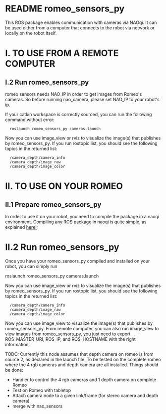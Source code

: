README romeo_sensors_py
=======================

This ROS package enables communication with cameras via NAOqi. 
It can be used either from a computer that connects to the robot via network or locally on the robot itself.

I. TO USE FROM A REMOTE COMPUTER
================================

I.2 Run romeo_sensors_py
------------------------

romeo sensors needs NAO_IP in order to get images from Romeo's cameras. So before running nao_camera, please set NAO_IP to your robot's ip.

If your catkin workspace is correctly sourced, you can run the following command without error:

      roslaunch romeo_sensors_py cameras.launch

Now you can use image_view or rviz to visualize the image(s) that publishes by romeo_sensors_py. If you run rostopic list, you should see the following topics in the returned list:

      /camera_depth/camera_info
      /camera_depth/image_raw
      /camera_depth/image_color

II. TO USE ON YOUR ROMEO
=========================

II.1 Prepare romeo_sensors_py
-----------------------------

In order to use it on your robot, you need to compile the package in a naoqi environment. Compiling any ROS package in naoqi is quite simple, as explained [here!](http://wiki.ros.org/nao/Installation/compileFromVirtualNao):

II.2 Run romeo_sensors_py
=========================

Once you have your romeo_sensors_py compiled and installed on your robot, you can simply run 

roslaunch romeo_sensors_py cameras.launch

Now you can use image_view or rviz to visualize the image(s) that publishes by romeo_sensors_py. If you run rostopic list, you should see the following topics in the returned list:

      /camera_depth/camera_info
      /camera_depth/image_raw
      /camera_depth/image_color

Now you can use image_view to visualize the image(s) that publishes by romeo_sensors_py. From remote computer, you can also run image_view to view images from romeo_sensors_py, you just need to export ROS_MASTER_URI, ROS_IP, and ROS_HOSTNAME with the right information.

TODO: Currently this node assumes that depth camera on romeo is from source 2, as declared in the launch file. To be tested on the complete romeo where the 4 rgb cameras and depth camera are all installed. Things should be done:
   - Handler to control the 4 rgb cameras and 1 depth camera on complete Romeo
   - Test on Romeo with tabletop
   - Attach camera node to a given link/frame (for stereo camera and depth camera)
   - merge with nao_sensors
